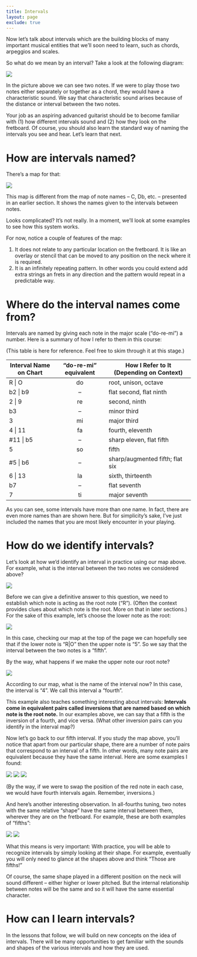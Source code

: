 ```yaml
---
title: Intervals
layout: page
exclude: true
---
```

Now let’s talk about intervals which are the building blocks of many important musical entities that we’ll soon need to learn, such as chords, arpeggios and scales.

So what do we mean by an interval? Take a look at the following diagram:

<img src="images/interval_example_00.svg"/>

In the picture above we can see two notes. If we were to play those two notes either separately or together as a chord, they would have a characteristic sound. We say that characteristic sound arises because of the distance or interval between the two notes.

Your job as an aspiring advanced guitarist should be to become familiar with (1) how different intervals sound and (2) how they look on the fretboard. Of course, you should also learn the standard way of naming the intervals you see and hear. Let’s learn that next.
# How are intervals named?
There’s a map for that:

<img src="images/fretboard_relative_notes_fourths.svg"/>

This map is different from the map of note names – C, Db, etc. – presented in an earlier section. It shows the names given to the intervals between notes.

Looks complicated? It’s not really. In a moment, we’ll look at some examples to see how this system works.

For now, notice a couple of features of the map:

1. It does not relate to any particular location on the fretboard. It is like an overlay or stencil that can be moved to any position on the neck where it is required.
2. It is an infinitely repeating pattern. In other words you could extend add extra strings an frets in any direction and the pattern would repeat in a predictable way.
# Where do the interval names come from?
Intervals are named by giving each note in the major scale (“do-re-mi”) a number. Here is a summary of how I refer to them in this course:

(This table is here for reference. Feel free to skim through it at this stage.)

| Interval Name on Chart | “do-re-mi” equivalent | How I Refer to It (Depending on Context) |
| ---- | :----: | ---- |
| R \| O | do	| root, unison, octave |
| b2 \| b9 | – | flat second, flat ninth |
| 2 \| 9 | re | second, ninth |
| b3 | –	| minor third |
| 3 | mi | major third |
| 4 \| 11 | fa | fourth, eleventh |
| #11 \| b5 | – | sharp eleven, flat fifth |
| 5 | so | fifth |
| #5 \| b6 | – | sharp/augmented fifth; flat six |
| 6 \| 13 | la | sixth, thirteenth |
| b7 | – | flat seventh |
| 7 | ti | major seventh |

As you can see, some intervals have more than one name. In fact, there are even more names than are shown here. But for simplicity’s sake, I’ve just included the names that you are most likely encounter in your playing.

# How do we identify intervals?
Let’s look at how we’d identify an interval in practice using our map above. For example, what is the interval between the two notes we considered above?

<img src="images/interval_example_00.svg"/>

Before we can give a definitive answer to this question, we need to establish which note is acting as the root note (“R”). (Often the context provides clues about which note is the root. More on that in later sections.) For the sake of this example, let’s choose the lower note as the root:

<img src="images/interval_example_01.svg"/>

In this case, checking our map at the top of the page we can hopefully see that if the lower note is “R\|O” then the upper note is “5”. So we say that the interval between the two notes is a “fifth”.


By the way, what happens if we make the upper note our root note? 

<img src="images/interval_example_02.svg"/>

According to our map, what is the name of the interval now? In this case, the interval is “4”. We call this interval a “fourth”.

This example also teaches something interesting about intervals: **Intervals come in equivalent pairs called inversions that are named based on which note is the root note.** In our examples above, we can say that a fifth is the inversion of a fourth, and vice versa. (What other inversion pairs can you identify in the interval map?)

Now let’s go back to our fifth interval. If you study the map above, you’ll notice that apart from our particular shape, there are a number of note pairs that correspond to an interval of a fifth. In other words, many note pairs are equivalent because they have the same interval. Here are some examples I found:

<img src="images/interval_example_01-4.svg"/>

<img src="images/interval_example_03-4.svg"/>

<img src="images/interval_example_04-2.svg"/>



(By the way, if we were to swap the position of the red note in each case, we would have fourth intervals again. Remember, inversions.)

And here’s another interesting observation. In all-fourths tuning, two notes with the same relative “shape” have the same interval between them, wherever they are on the fretboard. For example, these are both examples of “fifths”:

<img src="images/interval_example_01.svg"/>

<img src="images/interval_example_05.svg"/>

What this means is very important: With practice, you will be able to recognize intervals by simply looking at their shape. For example, eventually you will only need to glance at the shapes above and think “Those are fifths!”

Of course, the same shape played in a different position on the neck will sound different – either higher or lower pitched. But the internal relationship between notes will be the same and so it will have the same essential character.

# How can I learn intervals?
In the lessons that follow, we will build on new concepts on the idea of intervals. There will be many opportunities to get familiar with the sounds and shapes of the various intervals and how they are used.